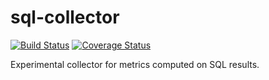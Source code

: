 # sql-collector

[![Build Status](https://travis-ci.org/ledoyen/sql-collector.svg?branch=master)](https://travis-ci.org/ledoyen/sql-collector)
[![Coverage Status](https://coveralls.io/repos/github/ledoyen/sql-collector/badge.svg?branch=master)](https://coveralls.io/github/ledoyen/sql-collector?branch=master)

Experimental collector for metrics computed on SQL results.
